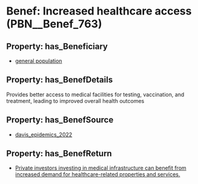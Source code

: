 # Benef: __Increased healthcare access__ (PBN__Benef_763)

## Property: has_Beneficiary

* [general population](../Stakeholder/PBN__Stakeholder_9)

## Property: has_BenefDetails

Provides better access to medical facilities for testing, vaccination, and treatment, leading to improved overall health outcomes

## Property: has_BenefSource

* [davis_epidemics_2022](../Article/PBN__Article_152)

## Property: has_BenefReturn

* [Private investors investing in medical infrastructure can benefit from increased demand for healthcare-related properties and services.](../BenefReturn/PBN__BenefReturn_832)

